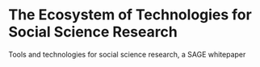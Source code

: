 # The Ecosystem of Technologies for Social Science Research
Tools and technologies for social science research, a SAGE whitepaper
